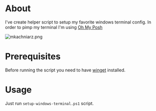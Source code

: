 # About

I've create helper script to setup my favorite windows terminal config.
In order to pimp my terminal I'm using [Oh My Posh](https://ohmyposh.dev/)

![mkachniarz.png]("./assets/mkachniarz.png")


# Prerequisites

Before running the script you need to have [winget](https://learn.microsoft.com/en-us/windows/package-manager/winget/) installed.


# Usage

Just run `setup-windows-terminal.ps1` script.